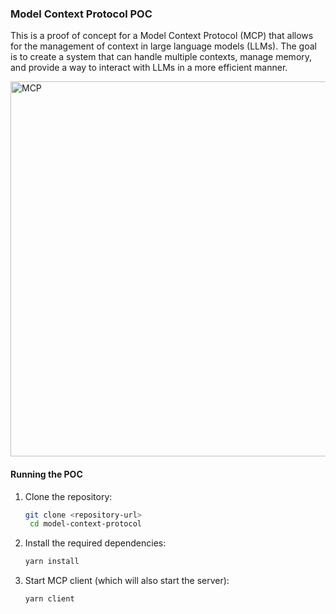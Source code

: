 ### Model Context Protocol POC

This is a proof of concept for a Model Context Protocol (MCP) that allows for the management of context in large language models (LLMs). The goal is to create a system that can handle multiple contexts, manage memory, and provide a way to interact with LLMs in a more efficient manner.

<img src="https://miro.medium.com/v2/resize:fit:4800/format:webp/1*LtZYdQvtDLzN4CwmlHvfFA.png" alt="MCP" width="600"/>

#### Running the POC

1. Clone the repository:
   ```bash
   git clone <repository-url>
    cd model-context-protocol
    ```

2. Install the required dependencies:
    ```bash
    yarn install
    ```

3. Start MCP client (which will also start the server):
    ```bash
    yarn client
    ```
